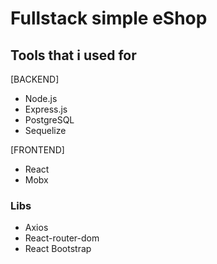 # Fullstack simple eShop

## Tools that i used for
[BACKEND]
- Node.js
- Express.js
- PostgreSQL
- Sequelize

[FRONTEND]
- React
- Mobx

### Libs
- Axios
- React-router-dom
- React Bootstrap

